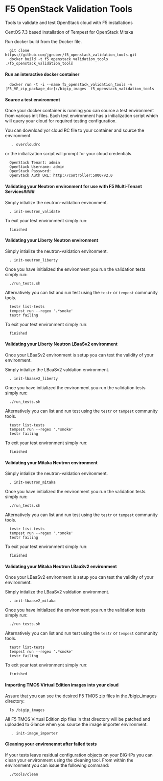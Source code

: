 # F5 OpenStack Validation Tools
Tools to validate and test OpenStack cloud with F5 installations

CentOS 7.3 based installation of Tempest for OpenStack Mitaka

Run docker build from the Docker file.

```
  git clone https://github.com/jgruber/f5_openstack_validation_tools.git
  docker build -t f5_openstack_validation_tools ./f5_openstack_validation_tools
```

#### Run an interactive docker container ####

```
  docker run -t -i --name f5_openstack_validation_tools -v [F5_VE_zip_package_dir]:/bigip_images  f5_openstack_validation_tools
```

#### Source a test environment ####

Once your docker container is running you can source a test environment from various init files. Each test environment has a initialization script which will query your cloud for required testing configuration. 

You can download yor cloud RC file to your container and source the environment

```
   . overcloudrc
```
or the initialization script will prompt for your cloud credentials.

```
  OpenStack Tenant: admin
  OpenStack Username: admin
  OpenStack Password:
  OpenStack Auth URL: http://controller:5000/v2.0
```

#### Validating your Neutron environment for use with F5 Multi-Tenant Services####

Simply intialize the neutron-valdation environment.

```
  . init-neutron_validate
```

To exit your test environment simply run:

```
  finished
```





#### Validating your Liberty Neutron environment ####

Simply intialize the neutron-valdation environment.

```
  . init-neutron_liberty
```

Once you have initialized the environment you run the validation tests simply run: 

```
  ./run_tests.sh
```

Alternatively you can list and run test using the ```testr``` or ```tempest``` community tools.

```
  testr list-tests
  tempest run --regex '.*smoke'
  testr failing
```

To exit your test environment simply run:

```
  finished
```


#### Validating your Liberty Neutron LBaaSv2 environment ####

Once your LBaaSv2 environment is setup you can test the validity of your environment.

Simply intialize the LBaaSv2 valdation environment.

```
  . init-lbaasv2_liberty
```

Once you have initialized the environment you run the validation tests simply run: 

```
  ./run_tests.sh
```

Alternatively you can list and run test using the ```testr``` or ```tempest``` community tools.

```
  testr list-tests
  tempest run --regex '.*smoke'
  testr failing
```

To exit your test environment simply run:

```
  finished
```






#### Validating your Mitaka Neutron environment ####

Simply intialize the neutron-valdation environment.

```
  . init-neutron_mitaka
```

Once you have initialized the environment you run the validation tests simply run: 

```
  ./run_tests.sh
```

Alternatively you can list and run test using the ```testr``` or ```tempest``` community tools.

```
  testr list-tests
  tempest run --regex '.*smoke'
  testr failing
```

To exit your test environment simply run:

```
  finished
```


#### Validating your Mitaka Neutron LBaaSv2 environment ####

Once your LBaaSv2 environment is setup you can test the validity of your environment.

Simply intialize the LBaaSv2 valdation environment.

```
  . init-lbaasv2_mitaka
```

Once you have initialized the environment you run the validation tests simply run: 

```
  ./run_tests.sh
```

Alternatively you can list and run test using the ```testr``` or ```tempest``` community tools.

```
  testr list-tests
  tempest run --regex '.*smoke'
  testr failing
```

To exit your test environment simply run:

```
  finished
```




#### Importing TMOS Virtual Edition images into your cloud ####

Assure that you can see the desired F5 TMOS zip files in the /bigip_images directory:

```
  ls /bigip_images
```

All F5 TMOS Virtual Edition zip files in that directory will be patched and uploaded to Glance when you source the image importer environment.

```
   . init-image_importer
```

#### Cleaning your environemnt after failed tests ####

If your tests leave residual configuration objects on your BIG-IPs you can clean your environment using the cleaning tool. From within the environment you can issue the following command:

```
  ./tools/clean
```
